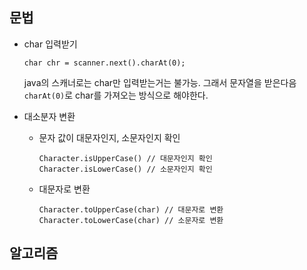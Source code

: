 ## 문법
- char 입력받기
    ``` 
    char chr = scanner.next().charAt(0);
    ```
    java의 스캐너로는 char만 입력받는거는 불가능. 그래서 문자열을 받은다음 ```charAt(0)```로 char를 가져오는 방식으로 해야한다.

- 대소분자 변환
    - 문자 값이 대문자인지, 소문자인지 확인
        ```
        Character.isUpperCase() // 대문자인지 확인
        Character.isLowerCase() // 소문자인지 확인
        ```
    - 대문자로 변환
        ```
        Character.toUpperCase(char) // 대문자로 변환
        Character.toLowerCase(char) // 소문자로 변환
        ```
        

## 알고리즘